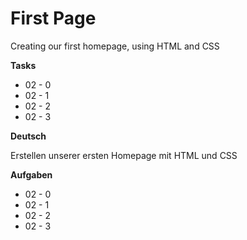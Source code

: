 # First Page
Creating our first homepage, using HTML and CSS

**Tasks**
- 02 - 0
- 02 - 1
- 02 - 2
- 02 - 3

**Deutsch**

Erstellen unserer ersten Homepage mit HTML und CSS

**Aufgaben**
- 02 - 0
- 02 - 1
- 02 - 2
- 02 - 3